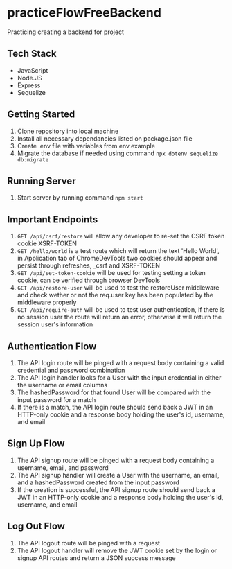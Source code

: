 # practiceFlowFreeBackend
Practicing creating a backend for project

## Tech Stack
- JavaScript
- Node.JS
- Express
- Sequelize

## Getting Started
1. Clone repository into local machine
2. Install all necessary dependancies listed on package.json file
3. Create .env file with variables from env.example
4. Migrate the database if needed using command ``` npx dotenv sequelize db:migrate ```

## Running Server
1. Start server by running command ``` npm start ```

## Important Endpoints
1. ``` GET /api/csrf/restore ``` will allow any developer to re-set the CSRF token cookie XSRF-TOKEN
2. ``` GET /hello/world ``` is a test route which will return the text 'Hello World', in Application tab of ChromeDevTools two cookies should appear and persist through refreshes, _csrf and XSRF-TOKEN
3. ``` GET /api/set-token-cookie ``` will be used for testing setting a token cookie, can be verified through browser DevTools
4. ``` GET /api/restore-user ``` will be used to test the restoreUser middleware and check wether or not the req.user key has been populated by the middleware properly
5. ``` GET /api/require-auth ``` will be used to test user authentication, if there is no session user the route will return an error, otherwise it will return the session user's information

## Authentication Flow
1. The API login route will be pinged with a request body containing a valid credential and password combination
2. The API login handler looks for a User with the input credential in either the username or email columns
3. The hashedPassword for that found User will be compared with the input password for a match
4. If there is a match, the API login route should send back a JWT in an HTTP-only cookie and a response body holding the user's id, username, and email

## Sign Up Flow
1. The API signup route will be pinged with a request body containing a username, email, and password
2. The API signup handler will create a User with the username, an email, and a hashedPassword created from the input password
3. If the creation is successful, the API signup route should send back a JWT in an HTTP-only cookie and a response body holding the user's id, username, and email

## Log Out Flow
1. The API logout route will be pinged with a request
2. The API logout handler will remove the JWT cookie set by the login or signup API routes and return a JSON success message
